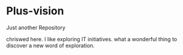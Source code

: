 # Plus-vision

Just another Repository

chriswed here. I like exploring IT initiatives.
what a wonderful thing to discover a new word of exploration.

